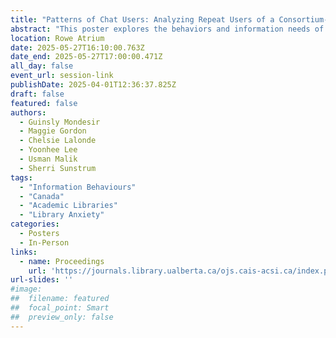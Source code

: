 ```yaml
---
title: "Patterns of Chat Users: Analyzing Repeat Users of a Consortium-Level Virtual Reference Service"
abstract: "This poster explores the behaviors and information needs of repeat users of a virtual reference chat service in Ontario academic libraries. Analyzing 1,419 chat transcripts from 360 unique users in 2022-23, the study examines transaction types, instructional interactions, and signs of library anxiety. Using a mixed-methods approach, researchers identified patterns in repeat users' engagement, highlighting implications for service design, training, and outreach. The poster presents data visualizations, thematic analysis, and recommendations to enhance virtual reference services, ensuring they better support sustained user engagement and address evolving patron needs."
location: Rowe Atrium
date: 2025-05-27T16:10:00.763Z
date_end: 2025-05-27T17:00:00.471Z
all_day: false
event_url: session-link
publishDate: 2025-04-01T12:36:37.825Z
draft: false
featured: false
authors:
  - Guinsly Mondesir
  - Maggie Gordon
  - Chelsie Lalonde
  - Yoonhee Lee
  - Usman Malik
  - Sherri Sunstrum
tags:
  - "Information Behaviours"
  - "Canada"
  - "Academic Libraries"
  - "Library Anxiety"
categories:
  - Posters
  - In-Person
links:
  - name: Proceedings
    url: 'https://journals.library.ualberta.ca/ojs.cais-acsi.ca/index.php/cais-asci/article/view/1963'
url-slides: ''
#image:
##  filename: featured
##  focal_point: Smart
##  preview_only: false
---
```

